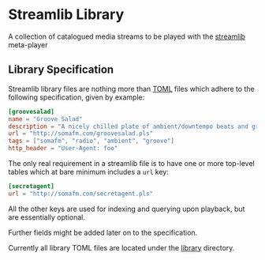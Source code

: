 # Streamlib Library

A collection of catalogued media streams to be played with the [streamlib](https://github.com/streamlib/streamlib) meta-player

## Library Specification

Streamlib library files are nothing more than [TOML](https://github.com/toml-lang/toml) files which adhere to the following specification, given by example:

```toml
[groovesalad]
name = "Groove Salad"
description = "A nicely chilled plate of ambient/downtempo beats and grooves"
url = "http://somafm.com/groovesalad.pls"
tags = ["somafm", "radio", "ambient", "groove"]
http_header = "User-Agent: foo"
```

The only real requirement in a streamlib file is to have one or more top-level tables which at bare minimum includes a `url` key:

```toml
[secretagent]
url = "http://somafm.com/secretagent.pls"
```

All the other keys are used for indexing and querying upon playback, but are essentially optional.

Further fields might be added later on to the specification.

Currently all library TOML files are located under the [library](library) directory.
